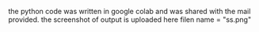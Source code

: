 the python code was written in google colab and was shared with the mail provided.
the screenshot of output is uploaded here filen name = "ss.png"
